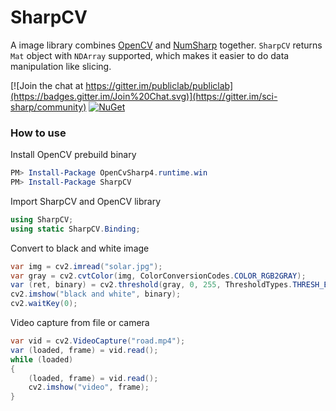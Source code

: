 # SharpCV

A image library combines [OpenCV](https://github.com/opencv/opencv) and [NumSharp](https://github.com/SciSharp/NumSharp) together. `SharpCV` returns `Mat` object with `NDArray` supported, which makes it easier to do data manipulation like slicing.

[![Join the chat at https://gitter.im/publiclab/publiclab](https://badges.gitter.im/Join%20Chat.svg)](https://gitter.im/sci-sharp/community) [![NuGet](https://img.shields.io/nuget/dt/SharpCV.svg)](https://www.nuget.org/packages/SharpCV)

### How to use

Install OpenCV prebuild binary

```powershell
PM> Install-Package OpenCvSharp4.runtime.win
PM> Install-Package SharpCV
```
Import SharpCV and OpenCV library
```csharp
using SharpCV;
using static SharpCV.Binding;
```
Convert to black and white image
```csharp
var img = cv2.imread("solar.jpg");
var gray = cv2.cvtColor(img, ColorConversionCodes.COLOR_RGB2GRAY);
var (ret, binary) = cv2.threshold(gray, 0, 255, ThresholdTypes.THRESH_BINARY | ThresholdTypes.THRESH_TRIANGLE);
cv2.imshow("black and white", binary);
cv2.waitKey(0);
```
Video capture from file or camera
```csharp
var vid = cv2.VideoCapture("road.mp4");
var (loaded, frame) = vid.read();
while (loaded)
{
    (loaded, frame) = vid.read();
    cv2.imshow("video", frame);
}
```

